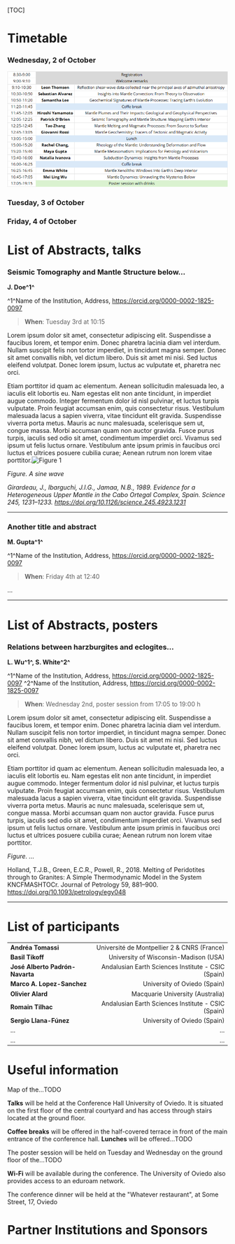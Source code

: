 [TOC]

# Timetable

### Wednesday, 2 of October

![table_example](https://raw.githubusercontent.com/lherzolite2024/programme/main/imgs/table_example.png)

### Tuesday, 3 of October



### Friday, 4 of October



# List of Abstracts, talks

### Seismic Tomography and Mantle Structure below...

**J. Doe^1^**

^1^Name of the Institution, Address, https://orcid.org/0000-0002-1825-0097

> **When**: Tuesday 3rd at 10:15

Lorem ipsum dolor sit amet, consectetur adipiscing elit. Suspendisse a faucibus lorem, et tempor enim. Donec pharetra lacinia diam vel interdum. Nullam suscipit felis non tortor imperdiet, in tincidunt magna semper. Donec sit amet convallis nibh, vel dictum libero. Duis sit amet mi nisi. Sed luctus eleifend volutpat. Donec lorem ipsum, luctus ac vulputate et, pharetra nec orci.

Etiam porttitor id quam ac elementum. Aenean sollicitudin malesuada leo, a iaculis elit lobortis eu. Nam egestas elit non ante tincidunt, in imperdiet augue commodo. Integer fermentum dolor id nisl pulvinar, et luctus turpis vulputate. Proin feugiat accumsan enim, quis consectetur risus. Vestibulum malesuada lacus a sapien viverra, vitae tincidunt elit gravida. Suspendisse viverra porta metus. Mauris ac nunc malesuada, scelerisque sem ut, congue massa. Morbi accumsan quam non auctor gravida. Fusce purus turpis, iaculis sed odio sit amet, condimentum imperdiet orci. Vivamus sed ipsum ut felis luctus ornare. Vestibulum ante ipsum primis in faucibus orci luctus et ultrices posuere cubilia curae; Aenean rutrum non lorem vitae porttitor.![Figure 1](https://github.com/lherzolite2024/lherzolite2024.github.io/blob/v1.0/templates/img221.png?raw=true)

_Figure. A sine wave_

_Girardeau, J., Ibarguchi, J.I.G., Jamaa, N.B., 1989. Evidence for a Heterogeneous Upper Mantle in the Cabo Ortegal Complex, Spain. Science 245, 1231–1233. https://doi.org/10.1126/science.245.4923.1231_

---

### Another title and abstract

**M. Gupta^1^**

^1^Name of the Institution, Address, https://orcid.org/0000-0002-1825-0097

> **When**: Friday 4th at 12:40

...

---



# List of Abstracts, posters

### Relations between harzburgites and eclogites...

**L. Wu^1^, S. White^2^**

^1^Name of the Institution, Address, https://orcid.org/0000-0002-1825-0097
^2^Name of the Institution, Address, https://orcid.org/0000-0002-1825-0097

> **When**: Wednesday 2nd, poster session from 17:05 to 19:00 h

Lorem ipsum dolor sit amet, consectetur adipiscing elit. Suspendisse a faucibus lorem, et tempor enim. Donec pharetra lacinia diam vel interdum. Nullam suscipit felis non tortor imperdiet, in tincidunt magna semper. Donec sit amet convallis nibh, vel dictum libero. Duis sit amet mi nisi. Sed luctus eleifend volutpat. Donec lorem ipsum, luctus ac vulputate et, pharetra nec orci.

Etiam porttitor id quam ac elementum. Aenean sollicitudin malesuada leo, a iaculis elit lobortis eu. Nam egestas elit non ante tincidunt, in imperdiet augue commodo. Integer fermentum dolor id nisl pulvinar, et luctus turpis vulputate. Proin feugiat accumsan enim, quis consectetur risus. Vestibulum malesuada lacus a sapien viverra, vitae tincidunt elit gravida. Suspendisse viverra porta metus. Mauris ac nunc malesuada, scelerisque sem ut, congue massa. Morbi accumsan quam non auctor gravida. Fusce purus turpis, iaculis sed odio sit amet, condimentum imperdiet orci. Vivamus sed ipsum ut felis luctus ornare. Vestibulum ante ipsum primis in faucibus orci luctus et ultrices posuere cubilia curae; Aenean rutrum non lorem vitae porttitor.



_Figure. ..._

Holland, T.J.B., Green, E.C.R., Powell, R., 2018. Melting of Peridotites through to Granites: A Simple Thermodynamic Model in the System KNCFMASHTOCr. Journal of Petrology 59, 881–900. https://doi.org/10.1093/petrology/egy048

---



# List of participants

|                                 |                                                    |
| ------------------------------- | -------------------------------------------------: |
| **Andréa Tomassi**              |        Université de Montpellier 2 & CNRS (France) |
| **Basil Tikoff**                |              University of Wisconsin-Madison (USA) |
| **José Alberto Padrón-Navarta** | Andalusian Earth Sciences Institute - CSIC (Spain) |
| **Marco A. Lopez-Sanchez**      |                       University of Oviedo (Spain) |
| **Olivier Alard**               |                   Macquarie University (Australia) |
| **Romain Tilhac**               | Andalusian Earth Sciences Institute - CSIC (Spain) |
| **Sergio Llana-Fúnez**          |                       University of Oviedo (Spain) |
| ...                             |                                                ... |
| ...                             |                                                ... |



# Useful information

Map of the...TODO

**Talks** will be held at the Conference Hall University of Oviedo. It is situated on the first floor of the central courtyard and has access through stairs located at the ground floor.

**Coffee breaks** will be offered in the half-covered terrace in front of the main entrance of the conference hall. **Lunches** will be offered...TODO

The poster session will be held on Tuesday and Wednesday on the ground
floor of the...TODO

**Wi-Fi** will be available during the conference. The University of Oviedo also provides access to an eduroam network.

The conference dinner will be held at the "Whatever restaurant", at Some Street,
17, Oviedo

# Partner Institutions and Sponsors


